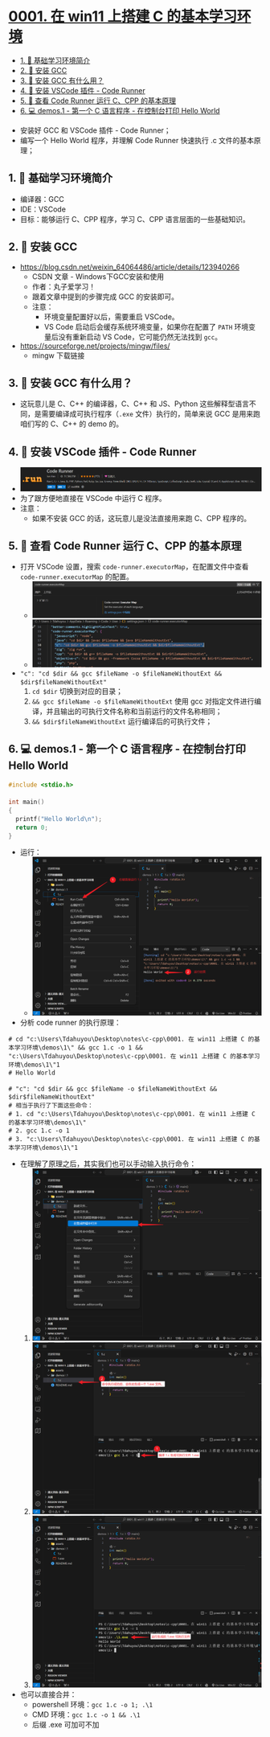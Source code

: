 # [0001. 在 win11 上搭建 C 的基本学习环境](https://github.com/Tdahuyou/TNotes.c-cpp/tree/main/notes/0001.%20%E5%9C%A8%20win11%20%E4%B8%8A%E6%90%AD%E5%BB%BA%20C%20%E7%9A%84%E5%9F%BA%E6%9C%AC%E5%AD%A6%E4%B9%A0%E7%8E%AF%E5%A2%83)

<!-- region:toc -->

- [1. 📒 基础学习环境简介](#1--基础学习环境简介)
- [2. 📒 安装 GCC](#2--安装-gcc)
- [3. 🤔 安装 GCC 有什么用？](#3--安装-gcc-有什么用)
- [4. 📒 安装 VSCode 插件 - Code Runner](#4--安装-vscode-插件---code-runner)
- [5. 📒 查看 Code Runner 运行 C、CPP 的基本原理](#5--查看-code-runner-运行-ccpp-的基本原理)
- [6. 💻 demos.1 - 第一个 C 语言程序 - 在控制台打印 Hello World](#6--demos1---第一个-c-语言程序---在控制台打印-hello-world)

<!-- endregion:toc -->
- 安装好 GCC 和 VSCode 插件 - Code Runner；
- 编写一个 Hello World 程序，并理解 Code Runner 快速执行 .c 文件的基本原理；

## 1. 📒 基础学习环境简介

- 编译器：GCC
- IDE：VSCode
- 目标：能够运行 C、CPP 程序，学习 C、CPP 语言层面的一些基础知识。

## 2. 📒 安装 GCC

- https://blog.csdn.net/weixin_64064486/article/details/123940266
  - CSDN 文章 - Windows下GCC安装和使用
  - 作者：丸子爱学习！
  - 跟着文章中提到的步骤完成 GCC 的安装即可。
  - 注意：
    - 环境变量配置好以后，需要重启 VSCode。
    - VS Code 启动后会缓存系统环境变量，如果你在配置了 `PATH` 环境变量后没有重新启动 VS Code，它可能仍然无法找到 `gcc`。
- https://sourceforge.net/projects/mingw/files/
  - mingw 下载链接

## 3. 🤔 安装 GCC 有什么用？

- 这玩意儿是 C、C++ 的编译器，C、C++ 和 JS、Python 这些解释型语言不同，是需要编译成可执行程序（`.exe` 文件）执行的，简单来说 GCC 是用来跑咱们写的 C、C++ 的 demo 的。

## 4. 📒 安装 VSCode 插件 - Code Runner

- ![](assets/2025-01-21-11-22-51.png)
- 为了跟方便地直接在 VSCode 中运行 C 程序。
- 注意：
  - 如果不安装 GCC 的话，这玩意儿是没法直接用来跑 C、CPP 程序的。

## 5. 📒 查看 Code Runner 运行 C、CPP 的基本原理

- 打开 VSCode 设置，搜索 `code-runner.executorMap`，在配置文件中查看 `code-runner.executorMap` 的配置。
  - ![](assets/2025-01-21-11-33-53.png)
  - ![](assets/2025-01-21-11-34-45.png)
- `"c": "cd $dir && gcc $fileName -o $fileNameWithoutExt && $dir$fileNameWithoutExt"`
  1. `cd $dir` 切换到对应的目录；
  2. `&& gcc $fileName -o $fileNameWithoutExt` 使用 gcc 对指定文件进行编译，并且输出的可执行文件名称和当前运行的文件名称相同；
  3. `&& $dir$fileNameWithoutExt` 运行编译后的可执行文件；

## 6. 💻 demos.1 - 第一个 C 语言程序 - 在控制台打印 Hello World

```c
#include <stdio.h>

int main()
{
  printf("Hello World\n");
  return 0;
}
```

- 运行：
  - ![](assets/2025-01-21-13-07-22.png)
- 分析 code runner 的执行原理：

```shell
# cd "c:\Users\Tdahuyou\Desktop\notes\c-cpp\0001. 在 win11 上搭建 C 的基本学习环境\demos\1\" && gcc 1.c -o 1 && "c:\Users\Tdahuyou\Desktop\notes\c-cpp\0001. 在 win11 上搭建 C 的基本学习环境\demos\1\"1
# Hello World

# "c": "cd $dir && gcc $fileName -o $fileNameWithoutExt && $dir$fileNameWithoutExt"
# 相当于执行了下面这些命令：
# 1. cd "c:\Users\Tdahuyou\Desktop\notes\c-cpp\0001. 在 win11 上搭建 C 的基本学习环境\demos\1\"
# 2. gcc 1.c -o 1
# 3. "c:\Users\Tdahuyou\Desktop\notes\c-cpp\0001. 在 win11 上搭建 C 的基本学习环境\demos\1\"1
```

- 在理解了原理之后，其实我们也可以手动输入执行命令：
  1. ![](assets/2025-01-21-13-13-26.png)
  2. ![](assets/2025-01-21-13-19-06.png)
  3. ![](assets/2025-01-21-13-22-18.png)
- 也可以直接合并：
  - powershell 环境：`gcc 1.c -o 1; .\1`
  - CMD 环境：`gcc 1.c -o 1 && .\1`
  - 后缀 .exe 可加可不加
